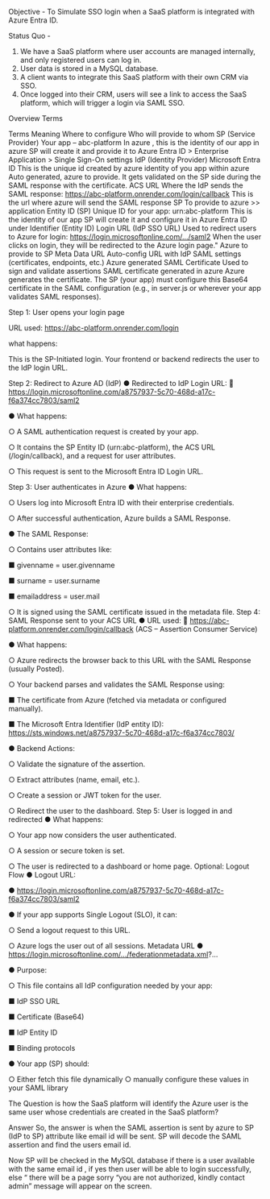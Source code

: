 Objective - To Simulate SSO login when a SaaS platform is integrated with Azure Entra ID.

Status Quo - 

1. We have a SaaS platform where user accounts are managed internally, and only registered users can log in.
2. User data is stored in a MySQL database.
3. A client wants to integrate this SaaS platform with their own CRM via SSO.
4. Once logged into their CRM, users will see a link to access the SaaS platform, which will trigger a login via SAML SSO.


Overview Terms


Terms	Meaning	Where to configure	Who will provide to whom
SP (Service Provider)	Your app – abc-platform	In azure , this is the identity of our app in azure	SP will create it and provide it to Azure Entra ID > Enterprise Application > Single Sign-On settings
IdP (Identity Provider)	Microsoft Entra ID	This is the  unique id created by azure identity of you app within azure	Auto generated, azure to provide. It gets validated on the SP side during the SAML response with the certificate.
ACS URL	Where the IdP sends the SAML response: https://abc-platform.onrender.com/login/callback	This is the url where azure will send the SAML response	SP To provide to azure >> application
Entity ID (SP)	Unique ID for your app: urn:abc-platform	This is the identity of our app	SP will create it and configure it in Azure Entra ID under Identifier (Entity ID)
Login URL (IdP SSO URL)	Used to redirect users to Azure for login: https://login.microsoftonline.com/.../saml2	When the user clicks on login, they will be redirected to the Azure login page."	Azure to provide to SP
Meta Data URL	Auto-config URL with IdP SAML settings (certificates, endpoints, etc.)		Azure generated
SAML Certificate	Used to sign and validate assertions	SAML certificate generated in azure	Azure generates the certificate. The SP (your app) must configure this Base64 certificate in the SAML configuration (e.g., in server.js or wherever your app validates SAML responses).


Step 1: User opens your login page

URL used:
https://abc-platform.onrender.com/login


what happens:

This is the SP-Initiated login. Your frontend or backend redirects the user to the IdP login URL.


Step 2: Redirect to Azure AD (IdP)
●	Redirected to IdP Login URL:
 🔗 https://login.microsoftonline.com/a8757937-5c70-468d-a17c-f6a374cc7803/saml2

●	What happens:

○	A SAML authentication request is created by your app.

○	It contains the SP Entity ID (urn:abc-platform), the ACS URL (/login/callback), and a request for user attributes.

○	This request is sent to the Microsoft Entra ID Login URL.

Step 3: User authenticates in Azure
●	What happens:

○	Users log into Microsoft Entra ID with their enterprise credentials.

○	After successful authentication, Azure builds a SAML Response.

●	The SAML Response:

○	Contains user attributes like:

■	givenname = user.givenname

■	surname = user.surname

■	emailaddress = user.mail

○	It is signed using the SAML certificate issued in the metadata file.
Step 4: SAML Response sent to your ACS URL
●	URL used:
 🔗 https://abc-platform.onrender.com/login/callback (ACS – Assertion Consumer Service)

●	What happens:

○	Azure redirects the browser back to this URL with the SAML Response (usually Posted).

○	Your backend parses and validates the SAML Response using:

■	The certificate from Azure (fetched via metadata or configured manually).

■	The Microsoft Entra Identifier (IdP entity ID): https://sts.windows.net/a8757937-5c70-468d-a17c-f6a374cc7803/

●	Backend Actions:

○	Validate the signature of the assertion.

○	Extract attributes (name, email, etc.).

○	Create a session or JWT token for the user.

○	Redirect the user to the dashboard.
Step 5: User is logged in and redirected
●	What happens:

○	Your app now considers the user authenticated.

○	A session or secure token is set.

○	The user is redirected to a dashboard or home page.
Optional: Logout Flow
●	Logout URL:

●	https://login.microsoftonline.com/a8757937-5c70-468d-a17c-f6a374cc7803/saml2

●	If your app supports Single Logout (SLO), it can:

○	Send a logout request to this URL.

○	Azure logs the user out of all sessions.
Metadata URL
●	https://login.microsoftonline.com/.../federationmetadata.xml?...

●	Purpose:

○	This file contains all IdP configuration needed by your app:

■	IdP SSO URL

■	Certificate (Base64)

■	IdP Entity ID

■	Binding protocols

●	Your app (SP) should:

○	Either fetch this file dynamically
○	manually configure these values in your SAML library

The Question is how the SaaS platform will identify the Azure user is the same user whose credentials are created in the SaaS platform?


Answer
So, the answer is when the SAML assertion is sent by azure to SP (IdP to SP) attribute like email id will be sent. SP will decode the SAML assertion and find the users email id. 

Now SP will be checked in the MySQL database if there is a user available with the same email id , if yes then user will be able to login successfully, else “ there will be a page sorry “you are not authorized, kindly contact admin” message will appear on the screen.
